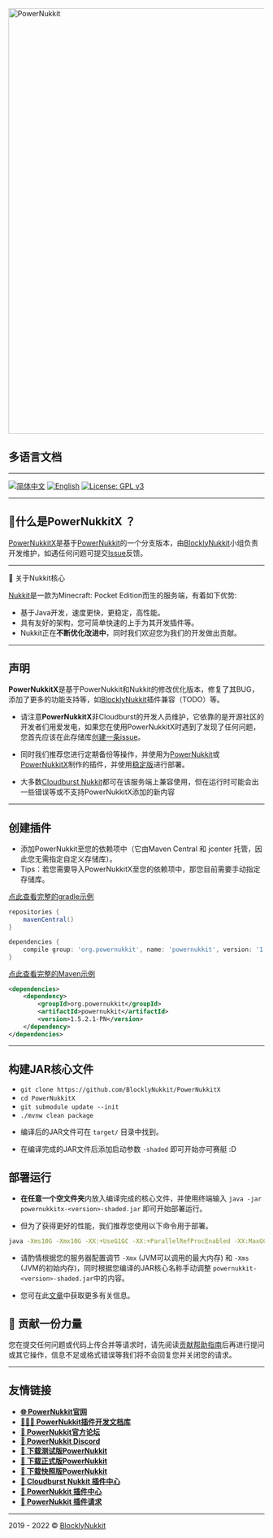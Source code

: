 [<img alt="PowerNukkit" width="838" src="https://raw.githubusercontent.com/PowerNukkit/PowerNukkit/master/.github/images/banner.png" />](https://powernukkit.org)


<h2>多语言文档</h2>

---
[![简体中文](https://img.shields.io/badge/简体中文-100%-green)](https://github.com/BlocklyNukkit/PowerNukkitX/blob/master/blob/zh-cn/README.md)
[![English](https://img.shields.io/badge/English-todo-red)](https://github.com/BlocklyNukkit/PowerNukkitX/blob/master/README.md)
[![License: GPL v3](https://img.shields.io/badge/License-GPL%20v3-blue.svg)](https://github.com/BlocklyNukkit/PowerNukkitX/blob/master/LICENSE)

---
🤔什么是PowerNukkitX ？
---
[PowerNukkitX](https://github.com/BlocklyNukkit/PowerNukkitX)是基于[PowerNukkit](https://github.com/PowerNukkit/PowerNukkit)的一个分支版本，由[BlocklyNukkit](https://github.com/BlocklyNukkit)小组负责开发维护，如遇任何问题可提交[Issue](https://github.com/BlocklyNukkit/PowerNukkitX/issues)反馈。

---

🧾 关于Nukkit核心

[Nukkit](https://github.com/Nukkit/Nukkit)是一款为Minecraft: Pocket Edition而生的服务端，有着如下优势:

* 基于Java开发，速度更快，更稳定，高性能。
* 具有友好的架构，您可简单快速的上手为其开发插件等。
* Nukkit正在**不断优化改进中**，同时我们欢迎您为我们的开发做出贡献。
---
声明
---


**PowerNukkitX**是基于PowerNukkit和Nukkit的修改优化版本，修复了其BUG，添加了更多的功能支持等，如[BlocklyNukkit](https://github.com/BlocklyNukkit/BlocklyNukkit)插件兼容（TODO）等。

* 请注意**PowerNukkitX**非Cloudburst的开发人员维护，它依靠的是开源社区的开发者们用爱发电，如果您在使用PowerNukkitX时遇到了发现了任何问题，您首先应该在此存储库[创建一条issue](https://github.com/BlocklyNukkit/PowerNukkitX/issues)。

* 同时我们推荐您进行定期备份等操作，并使用为[PowerNukkit](https://github.com/powernukkit/powernukkit)或[PowerNukkitX](https://github.com/BlocklyNukkit/PowerNukkitX)制作的插件，并使用[稳定版](https://github.com/BlocklyNukkit/PowerNukkitX/releases)进行部署。

* 大多数[Cloudburst Nukkit](https://github.com/cloudburstmc/nukkit)都可在该服务端上兼容使用，但在运行时可能会出一些错误等或不支持PowerNukkitX添加的新内容

---

创建插件
---
* 添加PowerNukkit至您的依赖项中（它由Maven Central 和 jcenter 托管，因此您无需指定自定义存储库）。
* Tips：若您需要导入PowerNukkitX至您的依赖项中，那您目前需要手动指定存储库。

[点此查看完整的gradle示例](https://github.com/PowerNukkit/ExamplePlugin-Gradle)
```groovy
repositories {
    mavenCentral()
}

dependencies {
    compile group: 'org.powernukkit', name: 'powernukkit', version: '1.5.2.1-PN'
}
```

[点此查看完整的Maven示例](https://github.com/PowerNukkit/ExamplePlugin-Maven)
```xml
<dependencies>
    <dependency>
        <groupId>org.powernukkit</groupId>
        <artifactId>powernukkit</artifactId>
        <version>1.5.2.1-PN</version>
    </dependency>
</dependencies>
```
---

构建JAR核心文件
---
- `git clone https://github.com/BlocklyNukkit/PowerNukkitX`
- `cd PowerNukkitX`
- `git submodule update --init`
- `./mvnw clean package`

* 编译后的JAR文件可在 `target/` 目录中找到。

* 在编译完成的JAR文件后添加启动参数 `-shaded` 即可开始亦可赛艇 :D

部署运行
-------------
* **在任意一个空文件夹**内放入编译完成的核心文件，并使用终端输入 `java -jar powernukkitx-<version>-shaded.jar` 即可开始部署运行。

* 但为了获得更好的性能，我们推荐您使用以下命令用于部署。
```sh
java -Xms10G -Xmx10G -XX:+UseG1GC -XX:+ParallelRefProcEnabled -XX:MaxGCPauseMillis=200 -XX:+UnlockExperimentalVMOptions -XX:+DisableExplicitGC -XX:+AlwaysPreTouch -XX:G1NewSizePercent=30 -XX:G1MaxNewSizePercent=40 -XX:G1HeapRegionSize=8M -XX:G1ReservePercent=20 -XX:G1HeapWastePercent=5 -XX:G1MixedGCCountTarget=4 -XX:InitiatingHeapOccupancyPercent=15 -XX:G1MixedGCLiveThresholdPercent=90 -XX:G1RSetUpdatingPauseTimePercent=5 -XX:SurvivorRatio=32 -XX:+PerfDisableSharedMem -XX:MaxTenuringThreshold=1 -Dusing.aikars.flags=https://mcflags.emc.gs -Daikars.new.flags=true -jar powernukkit-<version>-shaded.jar
```

* 请酌情根据您的服务器配置调节 `-Xmx` (JVM可以调用的最大内存) 和 `-Xms` (JVM的初始内存)，同时根据您编译的JAR核心名称手动调整 `powernukkit-<version>-shaded.jar`中的内容。

* 您可在此[文章](https://aikar.co/2018/07/02/tuning-the-jvm-g1gc-garbage-collector-flags-for-minecraft/)中获取更多有关信息。

🧐 贡献一份力量
------------
您在提交任何问题或代码上传合并等请求时，请先阅读[贡献帮助指南](https://github.com/BlocklyNukkit/PowerNukkitX/blob/master/blob/zh-cn/CONTRIBUTING.md)后再进行提问或其它操作，信息不足或格式错误等我们将不会回复您并关闭您的请求。

---

友情链接
--------------------

- __[🌐 PowerNukkit官网](https://powernukkit.org/)__
- __[👩🏽‍💻 PowerNukkit插件开发文档库](https://devs.powernukkit.org/)__
- __[💬 PowerNukkit官方论坛](https://discuss.powernukkit.org/)__
- __[💬 PowerNukkit Discord](https://powernukkit.org/discord)__
- __[💾 下载测试版PowerNukkit](https://powernukkit.org/recommended)__
- __[💾 下载正式版PowerNukkit](https://powernukkit.org/releases)__
- __[💾 下载快照版PowerNukkit](https://powernukkit.org/snapshots)__
- __[🔌 Cloudburst Nukkit 插件中心](https://cloudburstmc.org/resources/categories/nukkit-plugins.1/)__
- __[🔌 PowerNukkit 插件中心](https://discuss.powernukkit.org/c/plugins/powernukkit-plugins/14/)__
- __[🧩 PowerNukkit 插件请求](https://discuss.powernukkit.org/c/plugins/plugin-requests/13)__

---
2019 - 2022 © [BlocklyNukkit](https://wiki.blocklynukkit.com)
